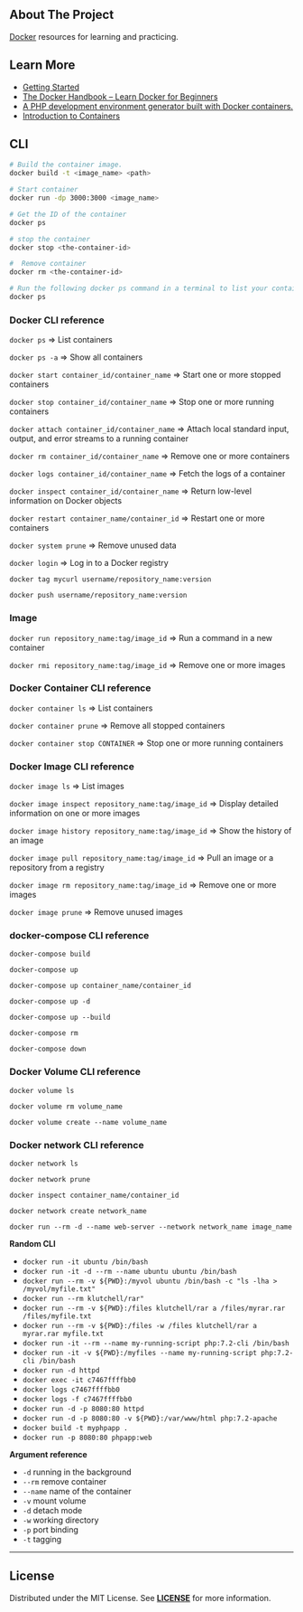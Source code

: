 ## About The Project
[Docker][docker_website] resources for learning and practicing.


## Learn More
- [Getting Started](https://docs.docker.com/get-started/)
- [The Docker Handbook – Learn Docker for Beginners](https://www.freecodecamp.org/news/the-docker-handbook/#how-to-run-a-container)
- [A PHP development environment generator built with Docker containers.](https://phpdocker.io/)
- [Introduction to Containers](https://container.training/intro-selfpaced.yml.html#1)


## CLI
```bash
# Build the container image.
docker build -t <image_name> <path>

# Start container
docker run -dp 3000:3000 <image_name>

# Get the ID of the container
docker ps

# stop the container
docker stop <the-container-id>

#  Remove container
docker rm <the-container-id>

# Run the following docker ps command in a terminal to list your containers.
docker ps
```

### Docker CLI reference
`docker ps` => List containers

`docker ps -a` => Show all containers

`docker start container_id/container_name` => Start one or more stopped containers

`docker stop container_id/container_name` => Stop one or more running containers

`docker attach container_id/container_name` => Attach local standard input, output, and error streams to a running container

`docker rm container_id/container_name` => Remove one or more containers

`docker logs container_id/container_name` => Fetch the logs of a container

`docker inspect container_id/container_name` => Return low-level information on Docker objects

`docker restart container_name/container_id` => Restart one or more containers

`docker system prune` => Remove unused data

`docker login` => Log in to a Docker registry

`docker tag mycurl username/repository_name:version`

`docker push username/repository_name:version`


### Image

`docker run repository_name:tag/image_id` => Run a command in a new container

`docker rmi repository_name:tag/image_id` => Remove one or more images



### Docker Container CLI reference 

`docker container ls` => List containers

`docker container prune` => Remove all stopped containers

`docker container stop CONTAINER` => Stop one or more running containers



### Docker Image CLI reference 

`docker image ls` => List images

`docker image inspect repository_name:tag/image_id` => Display detailed information on one or more images

`docker image history repository_name:tag/image_id` => Show the history of an image

`docker image pull repository_name:tag/image_id` => Pull an image or a repository from a registry

`docker image rm repository_name:tag/image_id` => Remove one or more images

`docker image prune` => Remove unused images



### docker-compose CLI reference

`docker-compose build`

`docker-compose up`

`docker-compose up container_name/container_id`

`docker-compose up -d`

`docker-compose up --build`

`docker-compose rm`

`docker-compose down`



### Docker Volume CLI reference

`docker volume ls`

`docker volume rm volume_name`

`docker volume create --name volume_name`



### Docker network CLI reference

`docker network ls`

`docker network prune`

`docker inspect container_name/container_id`

`docker network create network_name`

`docker run --rm -d --name web-server --network network_name image_name`



**Random CLI**
* `docker run -it ubuntu /bin/bash`
* `docker run -it -d --rm --name ubuntu ubuntu /bin/bash`
* `docker run --rm -v ${PWD}:/myvol ubuntu /bin/bash -c "ls -lha > /myvol/myfile.txt"`
* `docker run --rm klutchell/rar"`
* `docker run --rm -v ${PWD}:/files klutchell/rar a /files/myrar.rar /files/myfile.txt`
* `docker run --rm -v ${PWD}:/files -w /files klutchell/rar a myrar.rar myfile.txt`
* `docker run -it --rm --name my-running-script php:7.2-cli /bin/bash`
* `docker run -it -v ${PWD}:/myfiles --name my-running-script php:7.2-cli /bin/bash`
* `docker run -d httpd`
* `docker exec -it c7467ffffbb0`
* `docker logs c7467ffffbb0`
* `docker logs -f c7467ffffbb0`
* `docker run -d -p 8080:80 httpd`
* `docker run -d -p 8080:80 -v ${PWD}:/var/www/html php:7.2-apache`
* `docker build -t myphpapp .`
* `docker run -p 8080:80 phpapp:web`


**Argument reference**
* `-d` running in the background
* `--rm` remove container
* `--name` name of the container
* `-v`  mount volume
* `-d`  detach mode
* `-w`  working directory
* `-p`  port binding
* `-t`  tagging


---
## License
Distributed under the MIT License. See **[LICENSE][license]** for more information.


[//]: # (Links)
[docker_website]: https://www.docker.com/
[license]: https://github.com/habibun/docker/blob/main/LICENSE
